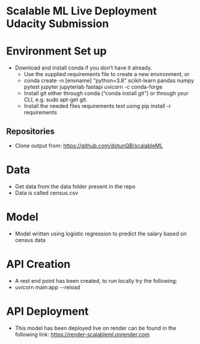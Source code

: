 # Scalable ML Live Deployment Udacity Submission
# Environment Set up
* Download and install conda if you don’t have it already.
    * Use the supplied requirements file to create a new environment, or
    * conda create -n [envname] "python=3.8" scikit-learn pandas numpy pytest jupyter jupyterlab fastapi uvicorn -c conda-forge
    * Install git either through conda (“conda install git”) or through your CLI, e.g. sudo apt-get git.
    * Install the needed files requirements text using pip install -r requirements

## Repositories
* Clone output from: https://github.com/dotunQB/scalableML
# Data
* Get data from the data folder present in the repo
* Data is called census.csv

# Model
* Model written using logistic regression to predict the salary based on census data

# API Creation
*  A rest end point has been created, to run locally try the following: 
  * uvicorn main:app --reload 

# API Deployment
* This model has been deployed live on render can be found in the following link: https://render-scalableml.onrender.com